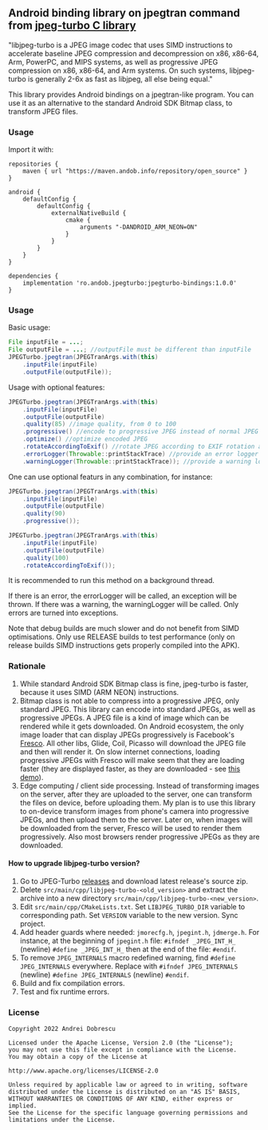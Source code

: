 ## Android binding library on jpegtran command from [jpeg-turbo C library](https://github.com/libjpeg-turbo/libjpeg-turbo)

"libjpeg-turbo is a JPEG image codec that uses SIMD instructions to accelerate baseline JPEG compression and decompression on x86, x86-64, Arm, PowerPC, and MIPS systems, as well as progressive JPEG compression on x86, x86-64, and Arm systems. On such systems, libjpeg-turbo is generally 2-6x as fast as libjpeg, all else being equal."

This library provides Android bindings on a jpegtran-like program. You can use it as an alternative to the standard Android SDK Bitmap class, to transform JPEG files.

### Usage

Import it with:

```
repositories {
    maven { url "https://maven.andob.info/repository/open_source" }
}
```

```
android {
    defaultConfig {
        defaultConfig {
            externalNativeBuild {
                cmake {
                    arguments "-DANDROID_ARM_NEON=ON"
                }
            }
        }
    }
}

dependencies {
    implementation 'ro.andob.jpegturbo:jpegturbo-bindings:1.0.0'
}
```

### Usage

Basic usage:

```java
File inputFile = ...;
File outputFile = ...; //outputFile must be different than inputFile
JPEGTurbo.jpegtran(JPEGTranArgs.with(this)
    .inputFile(inputFile)
    .outputFile(outputFile));
```

Usage with optional features:

```java
JPEGTurbo.jpegtran(JPEGTranArgs.with(this)
    .inputFile(inputFile)
    .outputFile(outputFile)
    .quality(85) //image quality, from 0 to 100
    .progressive() //encode to progressive JPEG instead of normal JPEG
    .optimize() //optimize encoded JPEG
    .rotateAccordingToExif() //rotate JPEG according to EXIF rotation attributes
    .errorLogger(Throwable::printStackTrace) //provide an error logger
    .warningLogger(Throwable::printStackTrace)); //provide a warning logger
```

One can use optional featurs in any combination, for instance:

```java
JPEGTurbo.jpegtran(JPEGTranArgs.with(this)
    .inputFile(inputFile)
    .outputFile(outputFile)
    .quality(90)
    .progressive());
```

```java
JPEGTurbo.jpegtran(JPEGTranArgs.with(this)
    .inputFile(inputFile)
    .outputFile(outputFile)
    .quality(100)
    .rotateAccordingToExif());
```

It is recommended to run this method on a background thread.

If there is an error, the errorLogger will be called, an exception will be thrown. If there was a warning, the warningLogger will be called. Only errors are turned into exceptions.

Note that debug builds are much slower and do not benefit from SIMD optimisations. Only use RELEASE builds to test performance (only on release builds SIMD instructions gets properly compiled into the APK).

### Rationale

1. While standard Android SDK Bitmap class is fine, jpeg-turbo is faster, because it uses SIMD (ARM NEON) instructions.
2. Bitmap class is not able to compress into a progressive JPEG, only standard JPEG. This library can encode into standard JPEGs, as well as progressive JPEGs. A JPEG file is a kind of image which can be rendered while it gets downloaded.  On Android ecosystem, the only image loader that can display JPEGs progressively is Facebook's [Fresco](https://github.com/facebook/fresco). All other libs, Glide, Coil, Picasso will download the JPEG file and then will render it. On slow internet connections, loading progressive JPEGs with Fresco will make seem that they are loading faster (they are displayed faster, as they are downloaded - see [this demo](https://frescolib.org/docs/progressive-jpegs.html)).
3. Edge computing / client side processing. Instead of transforming images on the server, after they are uploaded to the server, one can transform the files on device, before uploading them. My plan is to use this library to on-device transform images from phone's camera into progressive JPEGs, and then upload them to the server. Later on, when images will be downloaded from the server, Fresco will be used to render them progressively. Also most browsers render progressive JPEGs as they are downloaded.

#### How to upgrade libjpeg-turbo version?

1. Go to JPEG-Turbo [releases](https://github.com/libjpeg-turbo/libjpeg-turbo/releases) and download latest release's source zip.
2. Delete ``src/main/cpp/libjpeg-turbo-<old_version>`` and extract the archive into a new directory ``src/main/cpp/libjpeg-turbo-<new_version>``.
3. Edit ``src/main/cpp/CMakeLists.txt``. Set ``LIBJPEG_TURBO_DIR`` variable to corresponding path. Set ``VERSION`` variable to the new version. Sync project.
4. Add header guards where needed: ``jmorecfg.h``, ``jpegint.h``, ``jdmerge.h``. For instance, at the beginning of ``jpegint.h`` file: ``#ifndef _JPEG_INT_H_`` (newline) ``#define _JPEG_INT_H_`` then at the end of the file: ``#endif``.
5. To remove ``JPEG_INTERNALS`` macro redefined warning, find ``#define JPEG_INTERNALS`` everywhere. Replace with ``#ifndef JPEG_INTERNALS`` (newline) ``#define JPEG_INTERNALS`` (newline) ``#endif``.
6. Build and fix compilation errors.
7. Test and fix runtime errors.

### License

```
Copyright 2022 Andrei Dobrescu

Licensed under the Apache License, Version 2.0 (the "License");
you may not use this file except in compliance with the License.
You may obtain a copy of the License at

http://www.apache.org/licenses/LICENSE-2.0

Unless required by applicable law or agreed to in writing, software
distributed under the License is distributed on an "AS IS" BASIS,
WITHOUT WARRANTIES OR CONDITIONS OF ANY KIND, either express or implied.
See the License for the specific language governing permissions and
limitations under the License.
```
